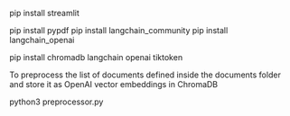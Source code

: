 pip install streamlit

<!-- pip install pinecone -->
pip install pypdf
pip install langchain_community
pip install langchain_openai

pip install chromadb langchain openai tiktoken


To preprocess the list of documents defined inside the documents folder and store it as 
OpenAI vector embeddings in ChromaDB

python3 preprocessor.py

